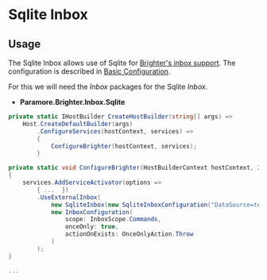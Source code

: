# Sqlite Inbox

## Usage
The Sqlite Inbox allows use of Sqlite for [Brighter's inbox support](/contents/BrighterInboxSupport.md). The configuration is described in [Basic Configuration](/contents/BrighterBasicConfiguration.md).

For this we will need the *Inbox* packages for the Sqlite *Inbox*.

* **Paramore.Brighter.Inbox.Sqlite**

``` csharp
private static IHostBuilder CreateHostBuilder(string[] args) =>
    Host.CreateDefaultBuilder(args)
        .ConfigureServices(hostContext, services) =>
        {
            ConfigureBrighter(hostContext, services);
        }

private static void ConfigureBrighter(HostBuilderContext hostContext, IServiceCollection services)
{
    services.AddServiceActivator(options =>
        { ...  })
        .UseExternalInbox(
            new SqliteInbox(new SqliteInboxConfiguration("DataSource=test.db", "Inbox");
            new InboxConfiguration(
                scope: InboxScope.Commands,
                onceOnly: true,
                actionOnExists: OnceOnlyAction.Throw
            )
        );
}

...

```



